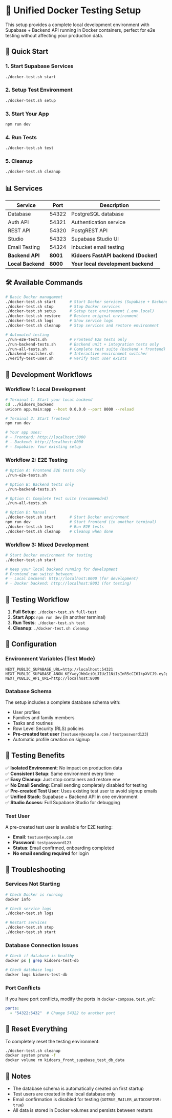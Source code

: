 # 🐳 Unified Docker Testing Setup

This setup provides a complete local development environment with Supabase + Backend API running in Docker containers, perfect for e2e testing without affecting your production data.

## 🚀 Quick Start

### 1. Start Supabase Services
```bash
./docker-test.sh start
```

### 2. Setup Test Environment
```bash
./docker-test.sh setup
```

### 3. Start Your App
```bash
npm run dev
```

### 4. Run Tests
```bash
./docker-test.sh test
```

### 5. Cleanup
```bash
./docker-test.sh cleanup
```

## 📊 Services

| Service | Port | Description |
|---------|------|-------------|
| Database | 54322 | PostgreSQL database |
| Auth API | 54321 | Authentication service |
| REST API | 54320 | PostgREST API |
| Studio | 54323 | Supabase Studio UI |
| Email Testing | 54324 | Inbucket email testing |
| **Backend API** | **8001** | **Kidoers FastAPI backend (Docker)** |
| **Local Backend** | **8000** | **Your local development backend** |

## 🛠️ Available Commands

```bash
# Basic Docker management
./docker-test.sh start      # Start Docker services (Supabase + Backend)
./docker-test.sh stop       # Stop Docker services
./docker-test.sh setup      # Setup test environment (.env.local)
./docker-test.sh restore    # Restore original environment
./docker-test.sh logs       # Show service logs
./docker-test.sh cleanup    # Stop services and restore environment

# Automated testing
./run-e2e-tests.sh          # Frontend E2E tests only
./run-backend-tests.sh      # Backend unit + integration tests only
./run-all-tests.sh          # Complete test suite (backend + frontend)
./backend-switcher.sh       # Interactive environment switcher
./verify-test-user.sh       # Verify test user exists
```

## 🎯 Development Workflows

### **Workflow 1: Local Development**
```bash
# Terminal 1: Start your local backend
cd ../kidoers_backend
uvicorn app.main:app --host 0.0.0.0 --port 8000 --reload

# Terminal 2: Start frontend
npm run dev

# Your app uses:
# - Frontend: http://localhost:3000
# - Backend: http://localhost:8000
# - Supabase: Your existing setup
```

### **Workflow 2: E2E Testing**
```bash
# Option A: Frontend E2E tests only
./run-e2e-tests.sh

# Option B: Backend tests only
./run-backend-tests.sh

# Option C: Complete test suite (recommended)
./run-all-tests.sh

# Option D: Manual
./docker-test.sh start      # Start Docker environment
npm run dev                 # Start frontend (in another terminal)
./docker-test.sh test       # Run E2E tests
./docker-test.sh cleanup    # Cleanup when done
```

### **Workflow 3: Mixed Development**
```bash
# Start Docker environment for testing
./docker-test.sh start

# Keep your local backend running for development
# Frontend can switch between:
# - Local backend: http://localhost:8000 (for development)
# - Docker backend: http://localhost:8001 (for testing)
```

## 🎯 Testing Workflow

1. **Full Setup**: `./docker-test.sh full-test`
2. **Start App**: `npm run dev` (in another terminal)
3. **Run Tests**: `./docker-test.sh test`
4. **Cleanup**: `./docker-test.sh cleanup`

## 🔧 Configuration

### Environment Variables (Test Mode)
```env
NEXT_PUBLIC_SUPABASE_URL=http://localhost:54321
NEXT_PUBLIC_SUPABASE_ANON_KEY=eyJhbGciOiJIUzI1NiIsInR5cCI6IkpXVCJ9.eyJpc3MiOiJzdXBhYmFzZSIsInJlZiI6ImxvY2FsIiwicm9sZSI6ImFub24iLCJpYXQiOjE2OTk5OTk5OTksImV4cCI6MjAwMDAwMDAwMH0.example
NEXT_PUBLIC_API_URL=http://localhost:8000
```

### Database Schema
The setup includes a complete database schema with:
- User profiles
- Families and family members
- Tasks and routines
- Row Level Security (RLS) policies
- **Pre-created test user** (`testuser@example.com` / `testpassword123`)
- Automatic profile creation on signup

## 🧪 Testing Benefits

✅ **Isolated Environment**: No impact on production data  
✅ **Consistent Setup**: Same environment every time  
✅ **Easy Cleanup**: Just stop containers and restore env  
✅ **No Email Sending**: Email sending completely disabled for testing  
✅ **Pre-created Test User**: Uses existing test user to avoid signup emails  
✅ **Unified Stack**: Supabase + Backend API in one environment  
✅ **Studio Access**: Full Supabase Studio for debugging  

### Test User
A pre-created test user is available for E2E testing:
- **Email**: `testuser@example.com`
- **Password**: `testpassword123`
- **Status**: Email confirmed, onboarding completed
- **No email sending required** for login

## 🐛 Troubleshooting

### Services Not Starting
```bash
# Check Docker is running
docker info

# Check service logs
./docker-test.sh logs

# Restart services
./docker-test.sh stop
./docker-test.sh start
```

### Database Connection Issues
```bash
# Check if database is healthy
docker ps | grep kidoers-test-db

# Check database logs
docker logs kidoers-test-db
```

### Port Conflicts
If you have port conflicts, modify the ports in `docker-compose.test.yml`:
```yaml
ports:
  - "54322:5432"  # Change 54322 to another port
```

## 🔄 Reset Everything

To completely reset the testing environment:
```bash
./docker-test.sh cleanup
docker system prune -f
docker volume rm kidoers_front_supabase_test_db_data
```

## 📝 Notes

- The database schema is automatically created on first startup
- Test users are created in the local database only
- Email confirmation is disabled for testing (`GOTRUE_MAILER_AUTOCONFIRM: true`)
- All data is stored in Docker volumes and persists between restarts
